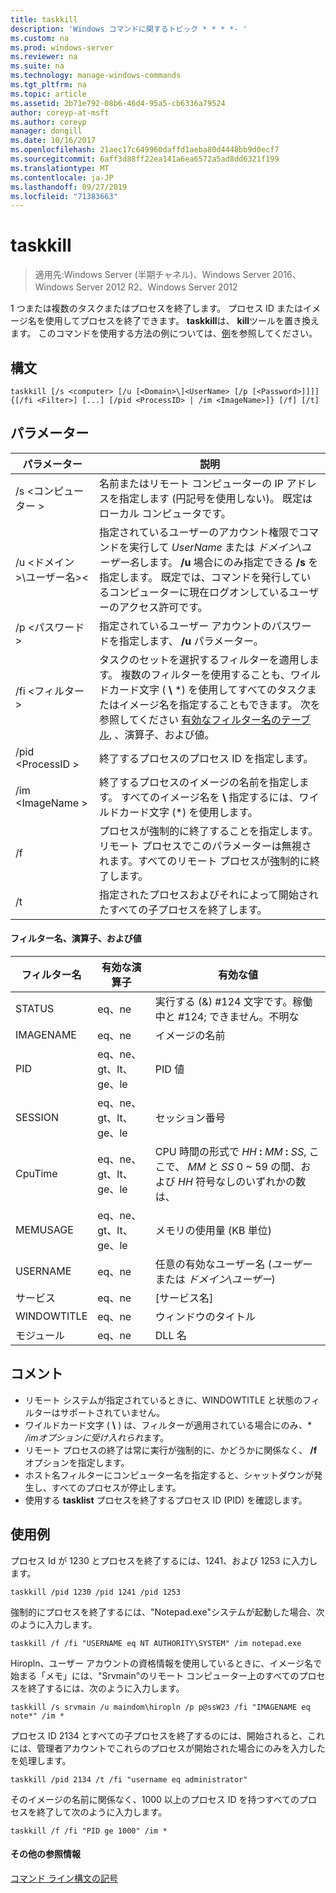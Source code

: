 ```yaml
---
title: taskkill
description: 'Windows コマンドに関するトピック * * * *- '
ms.custom: na
ms.prod: windows-server
ms.reviewer: na
ms.suite: na
ms.technology: manage-windows-commands
ms.tgt_pltfrm: na
ms.topic: article
ms.assetid: 2b71e792-08b6-46d4-95a5-cb6336a79524
author: coreyp-at-msft
ms.author: coreyp
manager: dongill
ms.date: 10/16/2017
ms.openlocfilehash: 21aec17c649960daffd1aeba80d4448bb9d0ecf7
ms.sourcegitcommit: 6aff3d88ff22ea141a6ea6572a5ad8dd6321f199
ms.translationtype: MT
ms.contentlocale: ja-JP
ms.lasthandoff: 09/27/2019
ms.locfileid: "71383663"
---
```

# <a name="taskkill"></a>taskkill

>適用先:Windows Server (半期チャネル)、Windows Server 2016、Windows Server 2012 R2、Windows Server 2012

1 つまたは複数のタスクまたはプロセスを終了します。 プロセス ID またはイメージ名を使用してプロセスを終了できます。 **taskkill**は、 **kill**ツールを置き換えます。
このコマンドを使用する方法の例については、[例](#examples)を参照してください。

## <a name="syntax"></a>構文

```
taskkill [/s <computer> [/u [<Domain>\]<UserName> [/p [<Password>]]]] {[/fi <Filter>] [...] [/pid <ProcessID> | /im <ImageName>]} [/f] [/t]
```

## <a name="parameters"></a>パラメーター

|         パラメーター         |                                                                                                                                        説明                                                                                                                                        |
|---------------------------|-------------------------------------------------------------------------------------------------------------------------------------------------------------------------------------------------------------------------------------------------------------------------------------------|
|      /s \<コンピューター >       |                                                                                    名前またはリモート コンピューターの IP アドレスを指定します (円記号を使用しない)。 既定はローカル コンピュータです。                                                                                     |
| /u \<ドメイン >\\ユーザー名>\< | 指定されているユーザーのアカウント権限でコマンドを実行して *UserName* または *ドメイン*\\*ユーザー名*します。 **/u** 場合にのみ指定できる **/s** を指定します。 既定では、コマンドを発行しているコンピューターに現在ログオンしているユーザーのアクセス許可です。 |
|      /p \<パスワード >       |                                                                                                   指定されているユーザー アカウントのパスワードを指定します、 **/u** パラメーター。                                                                                                   |
|       /fi \<フィルター >       |          タスクのセットを選択するフィルターを適用します。 複数のフィルターを使用することも、ワイルドカード文字 ( **\\** \*) を使用してすべてのタスクまたはイメージ名を指定することもできます。 次を参照してください [有効なフィルター名のテーブル](#filter-names-operators-and-values), 、演算子、および値。           |
|     /pid \<ProcessID >     |                                                                                                                 終了するプロセスのプロセス ID を指定します。                                                                                                                 |
|     /im \<ImageName >      |                                                                                終了するプロセスのイメージの名前を指定します。 すべてのイメージ名を **\\** 指定するには、ワイルドカード文字 (\*) を使用します。                                                                                |
|            /f             |                                                                    プロセスが強制的に終了することを指定します。 リモート プロセスでこのパラメーターは無視されます。すべてのリモート プロセスが強制的に終了します。                                                                     |
|            /t             |                                                                                                          指定されたプロセスおよびそれによって開始されたすべての子プロセスを終了します。                                                                                                          |

#### <a name="filter-names-operators-and-values"></a>フィルター名、演算子、および値

| フィルター名 |    有効な演算子     |                                                                有効な値                                                                |
|-------------|------------------------|----------------------------------------------------------------------------------------------------------------------------------------------|
|   STATUS    |         eq、ne         |                                                 実行する (&) #124 文字です。稼働中と #124; できません。不明な                                                 |
|  IMAGENAME  |         eq、ne         |                                                                  イメージの名前                                                                  |
|     PID     | eq、ne、gt、lt、ge、le |                                                                  PID 値                                                                   |
|   SESSION   | eq、ne、gt、lt、ge、le |                                                                セッション番号                                                                |
|   CpuTime   | eq、ne、gt、lt、ge、le | CPU 時間の形式で <em>HH</em> **:** <em>MM</em> **:** <em>SS</em>, ここで、 *MM* と *SS* 0 ~ 59 の間、および *HH* 符号なしのいずれかの数は、 |
|  MEMUSAGE   | eq、ne、gt、lt、ge、le |                                                              メモリの使用量 (KB 単位)                                                              |
|  USERNAME   |         eq、ne         |                                               任意の有効なユーザー名 (*ユーザー* または *ドメイン*\\*ユーザー*)                                               |
|  サービス   |         eq、ne         |                                                                 [サービス名]                                                                 |
| WINDOWTITLE |         eq、ne         |                                                                 ウィンドウのタイトル                                                                 |
|   モジュール   |         eq、ne         |                                                                   DLL 名                                                                   |

## <a name="remarks"></a>コメント
* リモート システムが指定されているときに、WINDOWTITLE と状態のフィルターはサポートされていません。
* ワイルドカード文字 ( **\\** ) は、フィルターが適用されている場合にのみ<em>、* */im</em>オプションに受け入れられ*ます。
* リモート プロセスの終了は常に実行が強制的に、かどうかに関係なく、 **/f** オプションを指定します。
* ホスト名フィルターにコンピューター名を指定すると、シャットダウンが発生し、すべてのプロセスが停止します。
* 使用する **tasklist** プロセスを終了するプロセス ID (PID) を確認します。

## <a name="examples"></a>使用例

プロセス Id が 1230 とプロセスを終了するには、1241、および 1253 に入力します。

```
taskkill /pid 1230 /pid 1241 /pid 1253
```

強制的にプロセスを終了するには、"Notepad.exe"システムが起動した場合、次のように入力します。

```
taskkill /f /fi "USERNAME eq NT AUTHORITY\SYSTEM" /im notepad.exe
```

Hiropln、ユーザー アカウントの資格情報を使用しているときに、イメージ名で始まる「メモ」には、"Srvmain"のリモート コンピューター上のすべてのプロセスを終了するには、次のように入力します。

```
taskkill /s srvmain /u maindom\hiropln /p p@ssW23 /fi "IMAGENAME eq note*" /im *
```

プロセス ID 2134 とすべての子プロセスを終了するのには、開始されると、これには、管理者アカウントでこれらのプロセスが開始された場合にのみを入力したを処理します。

```
taskkill /pid 2134 /t /fi "username eq administrator"
```

そのイメージの名前に関係なく、1000 以上のプロセス ID を持つすべてのプロセスを終了して次のように入力します。

```
taskkill /f /fi "PID ge 1000" /im *
```

#### <a name="additional-references"></a>その他の参照情報
[コマンド ライン構文の記号](command-line-syntax-key.md)
